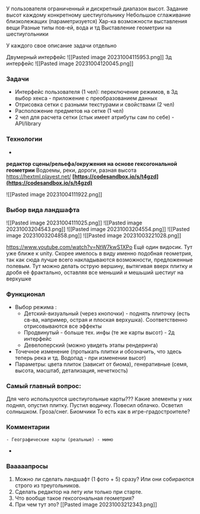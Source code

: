У пользователя ограниченный и дискретный диапазон высот. 
Задание высот каждому конкретному шестиугольнику
Небольшое сглаживание близколежащих (параметризуется)
Хар-ка возможности выставления вещи
Разные типы пов-ей, вода и тд
Выставление геометрии на шестиугольники

У каждого свое описание задачи отдельно

Двумерный интерфейс
![[Pasted image 20231004115953.png]]
3д интерфейс
![[Pasted image 20231004120045.png]]


### Задачи
- Интерфейс пользователя (1 чел): переключение режимов, в 3д выбор хекса - приложение с преобразованием данных
- Отрисовка сетки с разными текстурами и свойствами (2 чел)
- Расположение предметов на сетке (1 чел)
- 2 чел для расчета сетки (стык имеет атрибуты сам по себе) - API/library

### Технологии
- 




**редактор сцены/рельефа/окружения на основе гексогональной геометрии**
Водоемы, реки, дороги, разная высота
https://hextml.playest.net/
**[https://codesandbox.io/s/t4gzd](https://codesandbox.io/s/t4gzd)**

![[Pasted image 20231004111922.png]]


### Выбор вида ландшафта
![[Pasted image 20231004111025.png]]
![[Pasted image 20231003204543.png]]
![[Pasted image 20231003204554.png]]
![[Pasted image 20231003204858.png]]
![[Pasted image 20231003221028.png]]

https://www.youtube.com/watch?v=NtW7kwS1XPo
Ещё один видосик. Тут уже ближе к unity. Скорее имелось в виду именно подобная геометрия, так как сюда лучше всего накладываются возможности, предложенные полевым. Тут можно делать острую вершину, вытягивая вверх плитку и дробя её фрактально, оставляя все меньший и мешьший шестиуг на верхушке

### Функционал
- Выбор режима :
	- Детский-визуальный (через кнопочки) - поднять плиточку (есть св-ва, например, острая и плоская верхушка). Соответственно отрисовываются все эффекты
	- Продвинутый - больше тех. инфы (те же карты высот) - 2д интерфейс
	- Девелоперский (можно увидеть этапы рендеринга)
- Точечное изменение (протыкать плитки и обозначить, что здесь теперь река и тд. Водопад - при изменении высот)
- Параметры: цвета плиток (зависит от биома), генеративные (семя, высота, масштаб, детализация, нечеткость)

### Самый главный вопрос:
Для чего используются шестиугольные карты???
Какие элементы у них
поднял, опустил плитку. Пустил водичку. Повесил облачко. Осветил солнышком. Гроза/снег. Биомчики
То есть как в игре-градостроителе?

### Комментарии
	- Географические карты (реальные) - мимо
- 

### Вааааапросы
1. Можно ли сделать ландшафт (1 фото + 5) сразу? Или они собираются строго из треугольников.
2. Сделать редактор на лету или только при старте.
3. Что вообще такое гексогональная геометрия?
4. При чем тут это? [[Pasted image 20231003212343.png]]

